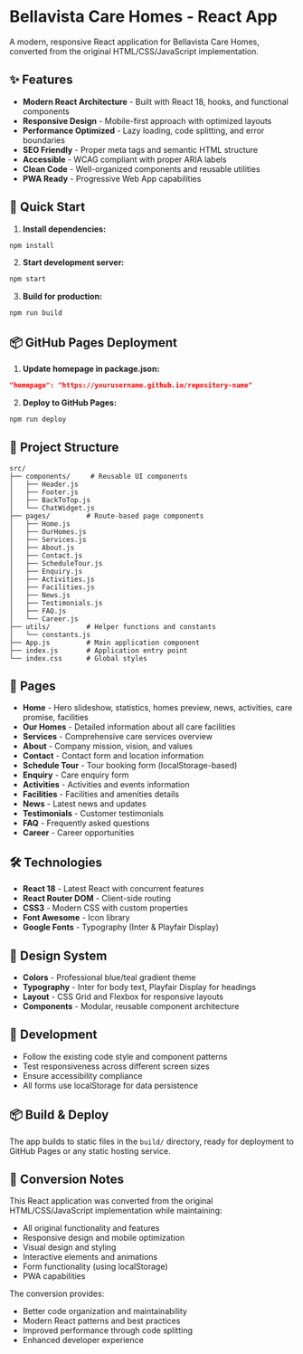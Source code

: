 # Bellavista Care Homes - React App

A modern, responsive React application for Bellavista Care Homes, converted from the original HTML/CSS/JavaScript implementation.

## ✨ Features

- **Modern React Architecture** - Built with React 18, hooks, and functional components
- **Responsive Design** - Mobile-first approach with optimized layouts
- **Performance Optimized** - Lazy loading, code splitting, and error boundaries
- **SEO Friendly** - Proper meta tags and semantic HTML structure
- **Accessible** - WCAG compliant with proper ARIA labels
- **Clean Code** - Well-organized components and reusable utilities
- **PWA Ready** - Progressive Web App capabilities

## 🚀 Quick Start

1. **Install dependencies:**
```bash
npm install
```

2. **Start development server:**
```bash
npm start
```

3. **Build for production:**
```bash
npm run build
```

## 📦 GitHub Pages Deployment

1. **Update homepage in package.json:**
```json
"homepage": "https://yourusername.github.io/repository-name"
```

2. **Deploy to GitHub Pages:**
```bash
npm run deploy
```

## 📁 Project Structure

```
src/
├── components/     # Reusable UI components
│   ├── Header.js
│   ├── Footer.js
│   ├── BackToTop.js
│   └── ChatWidget.js
├── pages/         # Route-based page components
│   ├── Home.js
│   ├── OurHomes.js
│   ├── Services.js
│   ├── About.js
│   ├── Contact.js
│   ├── ScheduleTour.js
│   ├── Enquiry.js
│   ├── Activities.js
│   ├── Facilities.js
│   ├── News.js
│   ├── Testimonials.js
│   ├── FAQ.js
│   └── Career.js
├── utils/         # Helper functions and constants
│   └── constants.js
├── App.js         # Main application component
├── index.js       # Application entry point
└── index.css      # Global styles
```

## 📱 Pages

- **Home** - Hero slideshow, statistics, homes preview, news, activities, care promise, facilities
- **Our Homes** - Detailed information about all care facilities
- **Services** - Comprehensive care services overview
- **About** - Company mission, vision, and values
- **Contact** - Contact form and location information
- **Schedule Tour** - Tour booking form (localStorage-based)
- **Enquiry** - Care enquiry form
- **Activities** - Activities and events information
- **Facilities** - Facilities and amenities details
- **News** - Latest news and updates
- **Testimonials** - Customer testimonials
- **FAQ** - Frequently asked questions
- **Career** - Career opportunities

## 🛠 Technologies

- **React 18** - Latest React with concurrent features
- **React Router DOM** - Client-side routing
- **CSS3** - Modern CSS with custom properties
- **Font Awesome** - Icon library
- **Google Fonts** - Typography (Inter & Playfair Display)

## 🎨 Design System

- **Colors** - Professional blue/teal gradient theme
- **Typography** - Inter for body text, Playfair Display for headings
- **Layout** - CSS Grid and Flexbox for responsive layouts
- **Components** - Modular, reusable component architecture

## 🔧 Development

- Follow the existing code style and component patterns
- Test responsiveness across different screen sizes
- Ensure accessibility compliance
- All forms use localStorage for data persistence

## 📦 Build & Deploy

The app builds to static files in the `build/` directory, ready for deployment to GitHub Pages or any static hosting service.

## 🔄 Conversion Notes

This React application was converted from the original HTML/CSS/JavaScript implementation while maintaining:
- All original functionality and features
- Responsive design and mobile optimization
- Visual design and styling
- Interactive elements and animations
- Form functionality (using localStorage)
- PWA capabilities

The conversion provides:
- Better code organization and maintainability
- Modern React patterns and best practices
- Improved performance through code splitting
- Enhanced developer experience